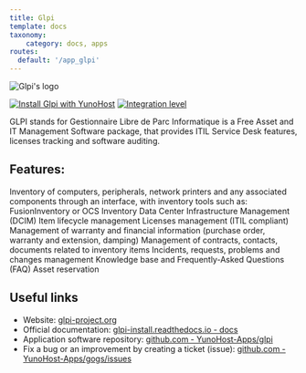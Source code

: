 ```yaml
---
title: Glpi
template: docs
taxonomy:
    category: docs, apps
routes:
  default: '/app_glpi'
---
```


![Glpi's logo](image://glpi_logo.png?resize=,80)

[![Install Glpi with YunoHost](https://install-app.yunohost.org/install-with-yunohost.png)](https://install-app.yunohost.org/?app=glpi) [![Integration level](https://dash.yunohost.org/integration/glpis.svg)](https://dash.yunohost.org/appci/app/glpi)

GLPI stands for Gestionnaire Libre de Parc Informatique is a Free Asset and IT Management Software package, that provides ITIL Service Desk features, licenses tracking and software auditing.

## Features:
Inventory of computers, peripherals, network printers and any associated components through an interface, with inventory tools such as: FusionInventory or OCS Inventory
Data Center Infrastructure Management (DCIM)
Item lifecycle management
Licenses management (ITIL compliant)
Management of warranty and financial information (purchase order, warranty and extension, damping)
Management of contracts, contacts, documents related to inventory items
Incidents, requests, problems and changes management
Knowledge base and Frequently-Asked Questions (FAQ)
Asset reservation

## Useful links

+ Website: [glpi-project.org](https://glpi-project.org/)
+ Official documentation: [glpi-install.readthedocs.io - docs](https://glpi-install.readthedocs.io/en/latest/)
+ Application software repository: [github.com - YunoHost-Apps/glpi](https://github.com/glpi-project/glpi)
+ Fix a bug or an improvement by creating a ticket (issue): [github.com - YunoHost-Apps/gogs/issues](https://github.com/YunoHost-Apps/glpi_ynh/issues)
